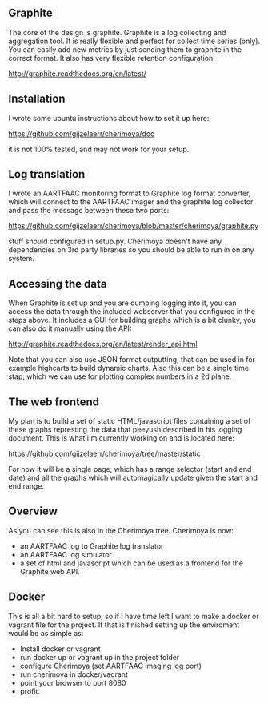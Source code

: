 Graphite
--------

The core of the design is graphite. Graphite is a log collecting and aggregation
tool. It is really flexible and perfect for collect time series (only). You can
easily add new metrics by just sending them to graphite in the correct format.
It also has very flexible retention configuration.

http://graphite.readthedocs.org/en/latest/


Installation
------------

I wrote some ubuntu instructions about how to set it up here:

https://github.com/gijzelaerr/cherimoya/doc

 it is not 100% tested, and may not work for your setup.


Log translation
---------------

I wrote an AARTFAAC monitoring format to Graphite log format converter, which
will connect to the AARTFAAC imager and the graphite log collector and pass the
message between these two ports:

 https://github.com/gijzelaerr/cherimoya/blob/master/cherimoya/graphite.py

stuff should configured in setup.py. Cherimoya doesn't have any dependencies
on 3rd party libraries so you should be able to run in on any system.



Accessing the data
------------------

When Graphite is set up and you are dumping logging into it, you can access the
data through the included webserver that you configured in the steps above. It
includes a GUI for building graphs which is a bit clunky, you can also do it
manually using the API:

 http://graphite.readthedocs.org/en/latest/render_api.html

Note that you can also use JSON format outputting, that can be used in for
example highcarts to build dynamic charts. Also this can be a single time stap,
which we can use for plotting complex numbers in a 2d plane.


The web frontend
----------------

My plan is to build a set of static HTML/javascript files containing a set of
these graphs represting the data that peeyush described in his logging document.
This is what i'm currently working on and is located here:

 https://github.com/gijzelaerr/cherimoya/tree/master/static

For now it will be a single page, which has a range selector (start and end
date) and all the graphs which will automagically update given the start and
end range.


Overview
--------

As you can see this is also in the Cherimoya tree. Cherimoya is now:

 * an AARTFAAC log to Graphite log translator
 * an AARTFAAC log simulator
 * a set of html and javascript which can be used as a frontend for the Graphite
   web API.


Docker
------

This is all a bit hard to setup, so if I have time left I want to make a docker
or vagrant file for the project. If that is finished setting up the enviroment
would be as simple as:

 * Install docker or vagrant
 * run docker up or vagrant up in the project folder
 * configure Cherimoya (set AARTFAAC imaging log port)
 * run cherimoya in docker/vagrant
 * point your browser to port 8080
 * profit.
